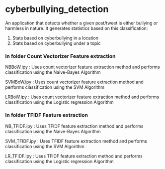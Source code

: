 # cyberbullying_detection

An application that detects whether a given post/tweet is either bullying or harmless in nature. 
It generates statistics based on this classification:
1) Stats based on cyberbullying in a location
2) Stats based on cyberbullying under a topic

### In folder Count Vectorizer Feature extraction


 NBBoW.ipy : Uses count vectorizer feature extraction method and performs classification using the Naive-Bayes Algorithm
 
 SVMBoW.ipy : Uses count vectorizer feature extraction method and performs classification using the SVM Algorithm
 
 LRBoW.ipy : Uses count vectorizer feature extraction method and performs classification using the Logistic regression Algorithm
 
 
### In folder TFIDF Feature extraction
 
 
 NB_TFIDF.ipy : Uses TFIDF feature extraction method and performs classification using the Naive-Bayes Algorithm
 
 SVM_TFIDF.ipy : Uses TFIDF feature extraction method and performs classification using the SVM Algorithm
 
 LR_TFIDF.ipy : Uses TFIDF feature extraction method and performs classification using the Logistic regression Algorithm
